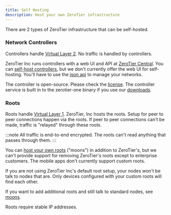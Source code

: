 ```yaml
---
title: Self Hosting
description: Host your own ZeroTier infrastructure
---
```


There are 2 types of ZeroTier infrastructure that can be self-hosted.

### Network Controllers

Controllers handle [Virtual Layer 2](/protocol.md#vl2). No traffic is handled by controllers.

ZeroTier Inc runs controllers with a web UI and API at [ZeroTier Central](https://my.zerotier.com). You can [self-host controllers](/controller.md), but we don't currently offer the web UI for self-hosting. You'll have to use the [json api](https://docs.zerotier.com/api/service/ref-v1/#tag/Controller) to manage your networks.

The controller is open-source. Please check the [license](https://github.com/zerotier/ZeroTierOne/blob/master/LICENSE.txt). The controller service is built in to the zerotier-one binary if you use our [downloads](https://www.zerotier.com/download).

### Roots

Roots handle [Virtual Layer 1](/protocol.md#peerdiscovery).
ZeroTier, Inc hosts the roots. Setup for peer to peer connections happen via the roots. If peer to peer connections can't be made, traffic is "relayed" through these roots.

:::note
All traffic is end-to-end encrypted. The roots can't read anything that passes through them.
:::

You can [host your own roots](/roots.md) ("moons") in addition to ZeroTier's, but we can't provide support for removing ZeroTier's roots except to enterprise customers. The mobile apps don't currently support custom roots.

If you are not using ZeroTier Inc's default root setup, your nodes won't be talk to nodes that are. Only devices configured with your custom roots will find each other.

If you want to add additional roots and still talk to standard nodes, see [moons](/roots.md).

Roots require stable IP addresses.
